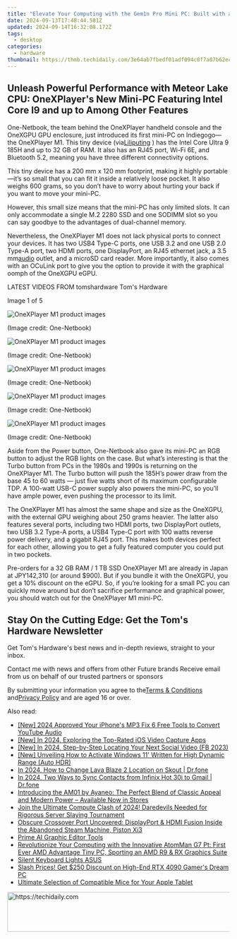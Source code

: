 ```yaml
---
title: "Elevate Your Computing with the Gem1n Pro Mini PC: Built with a Superior Ryzen APU, Onboard Display & OCuLink Feature for Enhanced Performance"
date: 2024-09-13T17:48:44.581Z
updated: 2024-09-14T16:32:08.172Z
tags:
  - desktop
categories:
  - hardware
thumbnail: https://thmb.techidaily.com/3e64ab7fbedf01adf094c0f7a07b62ec8466f937073c7188969d1624a01e5f53.jpg
---
```


## Unleash Powerful Performance with Meteor Lake CPU: OneXPlayer's New Mini-PC Featuring Intel Core I9 and up to Among Other Features

One-Netbook, the team behind the OneXPlayer handheld console and the OneXGPU GPU enclosure, just introduced its first mini-PC on Indiegogo—the OneXPlayer M1\. This tiny device (via[Liliputing](https://liliputing.com/onexplayer-m1-is-a-mini-pc-with-intel-core-ultra-9-185h-oculink-and-usb4/) ) has the Intel Core Ultra 9 185H and up to 32 GB of RAM. It also has an RJ45 port, Wi-Fi 6E, and Bluetooth 5.2, meaning you have three different connectivity options.

 This tiny device has a 200 mm x 120 mm footprint, making it highly portable—it’s so small that you can fit it inside a relatively loose pocket. It also weighs 600 grams, so you don’t have to worry about hurting your back if you want to move your mini-PC.

 However, this small size means that the mini-PC has only limited slots. It can only accommodate a single M.2 2280 SSD and one SODIMM slot so you can say goodbye to the advantages of dual-channel memory.

 Nevertheless, the OneXPlayer M1 does not lack physical ports to connect your devices. It has two USB4 Type-C ports, one USB 3.2 and one USB 2.0 Type-A port, two HDMI ports, one DisplayPort, an RJ45 ethernet jack, a 3.5 mm[audio](https://www.tomshardware.com/tag/audio) outlet, and a microSD card reader. More importantly, it also comes with an OCuLink port to give you the option to provide it with the graphical oomph of the OneXGPU eGPU.

 LATEST VIDEOS FROM tomshardware Tom's Hardware

 Image 1 of 5

![OneXPlayer M1 product images](https://vanilla.futurecdn.net/cyclingnews/media/img/missing-image.svg)

 (Image credit: One-Netbook)

![OneXPlayer M1 product images](https://vanilla.futurecdn.net/cyclingnews/media/img/missing-image.svg)

 (Image credit: One-Netbook)

![OneXPlayer M1 product images](https://vanilla.futurecdn.net/cyclingnews/media/img/missing-image.svg)

 (Image credit: One-Netbook)

![OneXPlayer M1 product images](https://vanilla.futurecdn.net/cyclingnews/media/img/missing-image.svg)

 (Image credit: One-Netbook)

![OneXPlayer M1 product images](https://vanilla.futurecdn.net/cyclingnews/media/img/missing-image.svg)

 (Image credit: One-Netbook)

 Aside from the Power button, One-Netbook also gave its mini-PC an RGB button to adjust the RGB lights on the case. But what’s interesting is that the Turbo button from PCs in the 1980s and 1990s is returning on the OneXPlayer M1\. The Turbo button will push the 185H’s power draw from the base 45 to 60 watts — just five watts short of its maximum configurable TDP. A 100-watt USB-C power supply also powers the mini-PC, so you’ll have ample power, even pushing the processor to its limit.

 The OneXPlayer M1 has almost the same shape and size as the OneXGPU, with the external GPU weighing about 250 grams heavier. The latter also features several ports, including two HDMI ports, two DisplayPort outlets, two USB 3.2 Type-A ports, a USB4 Type-C port with 100 watts reverse power delivery, and a gigabit RJ45 port. This makes both devices perfect for each other, allowing you to get a fully featured computer you could put in two pockets.

 Pre-orders for a 32 GB RAM / 1 TB SSD OneXPlayer M1 are already in Japan at JPY142,310 (or around $900). But if you bundle it with the OneXGPU, you get a 10% discount on the eGPU. So, if you’re looking for a small PC you can quickly move around but don’t sacrifice performance and graphical power, you should watch out for the OneXPlayer M1 mini-PC.

## Stay On the Cutting Edge: Get the Tom's Hardware Newsletter

 Get Tom's Hardware's best news and in-depth reviews, straight to your inbox.

 Contact me with news and offers from other Future brands  Receive email from us on behalf of our trusted partners or sponsors

 By submitting your information you agree to the[Terms & Conditions](https://futureplc.com/terms-conditions/) and[Privacy Policy](https://futureplc.com/privacy-policy/) and are aged 16 or over.

<ins class="adsbygoogle"
     style="display:block"
     data-ad-format="autorelaxed"
     data-ad-client="ca-pub-7571918770474297"
     data-ad-slot="1223367746"></ins>

<ins class="adsbygoogle"
     style="display:block"
     data-ad-client="ca-pub-7571918770474297"
     data-ad-slot="8358498916"
     data-ad-format="auto"
     data-full-width-responsive="true"></ins>

<span class="atpl-alsoreadstyle">Also read:</span>
<div><ul>
<li><a href="https://youtube-tips.techidaily.com/024-approved-your-iphones-mp3-fix-6-free-tools-to-convert-youtube-audio/"><u>[New] 2024 Approved Your iPhone's MP3 Fix 6 Free Tools to Convert YouTube Audio</u></a></li>
<li><a href="https://desktop-recording.techidaily.com/new-in-2024-exploring-the-top-rated-ios-video-capture-apps/"><u>[New] In 2024, Exploring the Top-Rated iOS Video Capture Apps</u></a></li>
<li><a href="https://facebook-video-content.techidaily.com/new-in-2024-step-by-step-locating-your-next-social-video-fb-2023/"><u>[New] In 2024, Step-by-Step Locating Your Next Social Video (FB 2023)</u></a></li>
<li><a href="https://some-guidance.techidaily.com/new-unveiling-how-to-activate-windows-11-written-for-high-dynamic-range-auto-hdr/"><u>[New] Unveiling How to Activate Windows 11' Written for High Dynamic Range (Auto HDR)</u></a></li>
<li><a href="https://location-social.techidaily.com/in-2024-how-to-change-lava-blaze-2-location-on-skout-drfone-by-drfone-virtual-android/"><u>In 2024, How to Change Lava Blaze 2 Location on Skout | Dr.fone</u></a></li>
<li><a href="https://android-transfer.techidaily.com/in-2024-two-ways-to-sync-contacts-from-infinix-hot-30i-to-gmail-drfone-by-drfone-transfer-from-android-transfer-from-android/"><u>In 2024, Two Ways to Sync Contacts from Infinix Hot 30i to Gmail | Dr.fone</u></a></li>
<li><a href="https://ai-voice-clone.techidaily.com/1723262413640-introducing-the-am01-by-ayaneo-the-perfect-blend-of-classic-appeal-and-modern-power-available-now-in-stores/"><u>Introducing the AM01 by Ayaneo: The Perfect Blend of Classic Appeal and Modern Power – Available Now in Stores</u></a></li>
<li><a href="https://ai-voice-clone.techidaily.com/join-the-ultimate-compute-clash-of-2024-daredevils-needed-for-rigorous-server-slaying-tournament/"><u>Join the Ultimate Compute Clash of 2024! Daredevils Needed for Rigorous Server Slaying Tournament</u></a></li>
<li><a href="https://ai-voice-clone.techidaily.com/obscure-crossover-port-uncovered-displayport-and-hdmi-fusion-inside-the-abandoned-steam-machine-piston-xi3/"><u>Obscure Crossover Port Uncovered: DisplayPort & HDMI Fusion Inside the Abandoned Steam Machine, Piston Xi3</u></a></li>
<li><a href="https://extra-lessons.techidaily.com/prime-ai-graphic-editor-tools/"><u>Prime AI Graphic Editor Tools</u></a></li>
<li><a href="https://ai-voice-clone.techidaily.com/revolutionize-your-computing-with-the-innovative-atomman-g7-pt-first-ever-amd-advantage-tiny-pc-sporting-an-amd-r9-and-rx-graphics-suite/"><u>Revolutionize Your Computing with the Innovative AtomMan G7 Pt: First Ever AMD Advantage Tiny PC, Sporting an AMD R9 & RX Graphics Suite</u></a></li>
<li><a href="https://driver-error.techidaily.com/silent-keyboard-lights-asus/"><u>Silent Keyboard Lights ASUS</u></a></li>
<li><a href="https://ai-voice-clone.techidaily.com/slash-prices-get-250-discount-on-high-end-rtx-4090-gamers-dream-pc/"><u>Slash Prices! Get $250 Discount on High-End RTX 4090 Gamer's Dream PC</u></a></li>
<li><a href="https://ai-voice-clone.techidaily.com/ultimate-selection-of-compatible-mice-for-your-apple-tablet/"><u>Ultimate Selection of Compatible Mice for Your Apple Tablet</u></a></li>
</ul></div>

<!-- affiliate ads begin -->
<a href="https://aligracehair.sjv.io/c/5597632/2135405/19272" target="_top" id="2135405">
  <img src="//a.impactradius-go.com/display-ad/19272-2135405" border="0" alt="https://techidaily.com" width="728" height="90"/>
</a>
<img height="0" width="0" src="https://aligracehair.sjv.io/i/5597632/2135405/19272" style="position:absolute;visibility:hidden;" border="0" />
<!-- affiliate ads end -->

